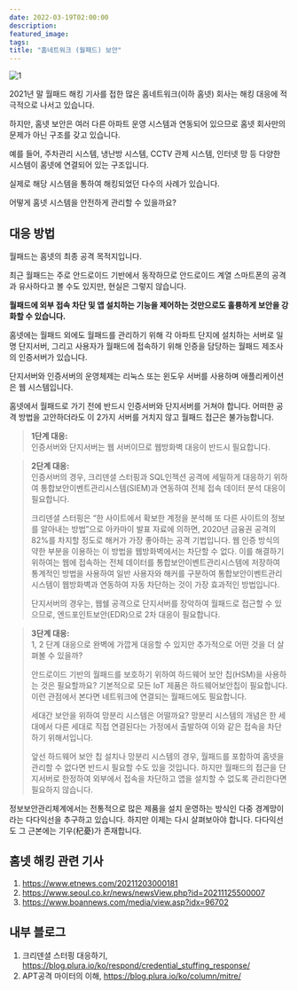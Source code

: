 ```yaml
---
date: 2022-03-19T02:00:00
description: 
featured_image: 
tags: 
title: "홈네트워크 (월패드) 보안"
---
```


![1](https://github.com/user-attachments/assets/7289ad9c-7ba0-475a-8ab4-3ce585bf618d)

2021년 말 월패드 해킹 기사를 접한 많은 홈네트워크(이하 홈넷) 회사는 해킹 대응에 적극적으로 나서고 있습니다.

하지만, 홈넷 보안은 여러 다른 아파트 운영 시스템과 연동되어 있으므로 홈넷 회사만의 문제가 아닌 구조를 갖고 있습니다.

예를 들어, 주차관리 시스템, 냉난방 시스템, CCTV 관제 시스템, 인터넷 망 등 다양한 시스템이 홈넷에 연결되어 있는 구조입니다.

실제로 해당 시스템을 통하여 해킹되었던 다수의 사례가 있습니다.

어떻게 홈넷 시스템을 안전하게 관리할 수 있을까요?

## 대응 방법

월패드는 홈넷의 최종 공격 목적지입니다.

최근 월패드는 주로 안드로이드 기반에서 동작하므로 안드로이드 계열 스마트폰의 공격과 유사하다고 볼 수도 있지만, 현실은 그렇지 않습니다.

**월패드에 외부 접속 차단 및 앱 설치하는 기능을 제어하는 것만으로도 훌륭하게 보안을 강화할 수 있습니다.**

홈넷에는 월패드 외에도 월패드를 관리하기 위해 각 아파트 단지에 설치하는 서버로 일명 단지서버, 그리고 사용자가 월패드에 접속하기 위해 인증을 담당하는 월패드 제조사의 인증서버가 있습니다.

단지서버와 인증서버의 운영체제는 리눅스 또는 윈도우 서버를 사용하며 애플리케이션은 웹 시스템입니다.

홈넷에서 월패드로 가기 전에 반드시 인증서버와 단지서버를 거쳐야 합니다. 어떠한 공격 방법을 고안하더라도 이 2가지 서버를 거치지 않고 월패드 접근은 불가능합니다.

> **1단계 대응:** <br>
> 인증서버와 단지서버는 웹 서버이므로 웹방화벽 대응이 반드시 필요합니다.

> **2단계 대응:** <br>
> 인증서버의 경우, 크리덴셜 스터핑과 SQL인젝션 공격에 세밀하게 대응하기 위하여 통합보안이벤트관리시스템(SIEM)과 연동하여 전체 접속 데이터 분석 대응이 필요합니다.
>
> 크리덴셜 스터핑은 “한 사이트에서 확보한 계정을 분석해 또 다른 사이트의 정보를 알아내는 방법”으로 아카마이 발표 자료에 의하면, 2020년 금융권 공격의 82%를 차지할 정도로 해커가 가장 좋아하는 공격 기법입니다. 웹 인증 방식의 약한 부분을 이용하는 이 방법을 웹방화벽에서는 차단할 수 없다. 이를 해결하기 위하여는 웹에 접속하는 전체 데이터를 통합보안이벤트관리시스템에 저장하여 통계적인 방법을 사용하여 일반 사용자와 해커를 구분하여 통합보안이벤트관리시스템이 웹방화벽과 연동하여 자동 차단하는 것이 가장 효과적인 방법입니다.
>
> 단지서버의 경우는, 웹쉘 공격으로 단지서버를 장악하여 월패드로 접근할 수 있으므로, 엔드포인트보안(EDR)으로 2차 대응이 필요합니다.

> **3단계 대응:** <br>
> 1, 2 단계 대응으로 완벽에 가깝게 대응할 수 있지만 추가적으로 어떤 것을 더 살펴볼 수 있을까?
>
> 안드로이드 기반의 월패드를 보호하기 위하여 하드웨어 보안 칩(HSM)을 사용하는 것은 필요할까요? 기본적으로 모든 IoT 제품은 하드웨어보안칩이 필요합니다. 이런 관점에서 본다면 네트워크에 연결되는 월패드에도 필요합니다.
>
> 세대간 보안을 위하여 망분리 시스템은 어떨까요? 망분리 시스템의 개념은 한 세대에서 다른 세대로 직접 연결된다는 가정에서 출발하여 이와 같은 접속을 차단하기 위해서입니다.
>
> 앞선 하드웨어 보안 칩 설치나 망분리 시스템의 경우, 월패드를 포함하여 홈넷을 관리할 수 없다면 반드시 필요할 수도 있을 것입니다. 하지만 월패드의 접근을 단지서버로 한정하여 외부에서 접속을 차단하고 앱을 설치할 수 없도록 관리한다면 필요하지 않습니다.

정보보안관리체계에서는 전통적으로 많은 제품을 설치 운영하는 방식인 다중 경계망이라는 다다익선을 추구하고 있습니다. 하지만 이제는 다시 살펴보아야 합니다. 다다익선도 그 근본에는 기우(杞憂)가 존재합니다.

## 홈넷 해킹 관련 기사
1) https://www.etnews.com/20211203000181
2) https://www.seoul.co.kr/news/newsView.php?id=20211125500007
3) https://www.boannews.com/media/view.asp?idx=96702

## 내부 블로그
1) 크리덴셜 스터핑 대응하기, https://blog.plura.io/ko/respond/credential_stuffing_response/
2) APT공격 마이터의 이해, https://blog.plura.io/ko/column/mitre/

